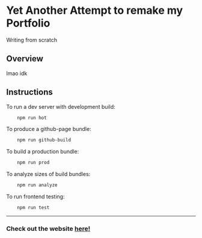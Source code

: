 # Yet Another Attempt to remake my Portfolio

Writing from scratch

## Overview

lmao idk

## Instructions

To run a dev server with development build:
```bash
    npm run hot
```

To produce a github-page bundle:
```bash
    npm run github-build
```

To build a production bundle:
```bash
    npm run prod
```

To analyze sizes of build bundles:
```bash
    npm run analyze
```

To run frontend testing:
```bash
    npm run test
```

---

### Check out the website [here!](https://crrmacarse.github.io/portfolio-remake/#/)